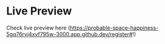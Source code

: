 # Live Preview
Check live preview here 
(https://probable-space-happiness-5gq76rvj4xvf795w-3000.app.github.dev/register#!)



